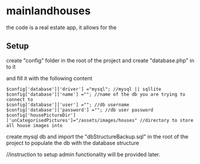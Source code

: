 # mainlandhouses
the code is a real estate app, it allows for the
## Setup

create "config" folder in the root of the project and create "database.php" in to it

and fill it with the following content
```
$config['database']['driver'] ="mysql"; //mysql || sqllite
$config['database']['name'] =""; //name of the db you are trying to connect to
$config['database']['user'] =""; //db username
$config['database']['password'] =""; //db user password
$config['housePictureDir']['unCategorisedPictures']="/assets/images/houses" //directory to store all house images into     
 ```
 
 create mysql db and import the "dbStructureBackup.sql" in the root of the project to populate the db with the database structure
 
 //instruction to setup admin functionality will be provided later.
